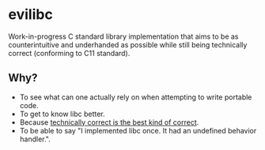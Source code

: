 # evilibc

Work-in-progress C standard library implementation that aims to be as counterintuitive and underhanded as possible while still being technically correct (conforming to C11 standard).

## Why?

* To see what can one actually rely on when attempting to write portable code.
* To get to know libc better.
* Because [technically correct is the best kind of correct](https://www.youtube.com/watch?v=hou0lU8WMgo).
* To be able to say "I implemented libc once. It had an undefined behavior handler.".

